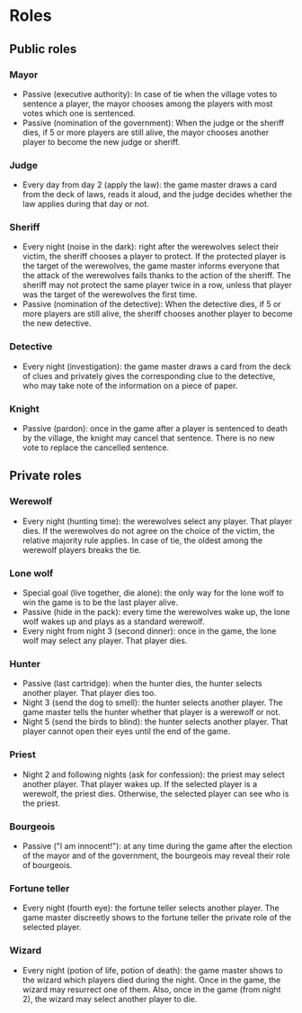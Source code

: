 Roles
=====

Public roles
------------

### Mayor
* Passive (executive authority): In case of tie when the village votes to sentence a player, the mayor chooses among the players with most votes which one is sentenced.
* Passive (nomination of the government): When the judge or the sheriff dies, if 5 or more players are still alive, the mayor chooses another player to become the new judge or sheriff.

### Judge
* Every day from day 2 (apply the law): the game master draws a card from the deck of laws, reads it aloud, and the judge decides whether the law applies during that day or not.

### Sheriff
* Every night (noise in the dark): right after the werewolves select their victim, the sheriff chooses a player to protect.
If the protected player is the target of the werewolves, the game master informs everyone that the attack of the werewolves fails thanks to the action of the sheriff.
The sheriff may not protect the same player twice in a row, unless that player was the target of the werewolves the first time.
* Passive (nomination of the detective): When the detective dies, if 5 or more players are still alive, the sheriff chooses another player to become the new detective.

### Detective
* Every night (investigation): the game master draws a card from the deck of clues and privately gives the corresponding clue to the detective, who may take note of the information on a piece of paper.

### Knight
* Passive (pardon): once in the game after a player is sentenced to death by the village, the knight may cancel that sentence. There is no new vote to replace the cancelled sentence.

Private roles
-------------

### Werewolf
* Every night (hunting time): the werewolves select any player. That player dies. If the werewolves do not agree on the choice of the victim, the relative majority rule applies. In case of tie, the oldest among the werewolf players breaks the tie.

### Lone wolf
* Special goal (live together, die alone): the only way for the lone wolf to win the game is to be the last player alive.
* Passive (hide in the pack): every time the werewolves wake up, the lone wolf wakes up and plays as a standard werewolf.
* Every night from night 3 (second dinner): once in the game, the lone wolf may select any player. That player dies.

### Hunter
* Passive (last cartridge): when the hunter dies, the hunter selects another player. That player dies too.
* Night 3 (send the dog to smell):  the hunter selects another player. The game master tells the hunter whether that player is a werewolf or not.
* Night 5 (send the birds to blind): the hunter selects another player. That player cannot open their eyes until the end of the game.

### Priest
* Night 2 and following nights (ask for confession): the priest may select another player. That player wakes up. If the selected player is a werewolf, the priest dies. Otherwise, the selected player can see who is the priest.

### Bourgeois
* Passive ("I am innocent!"): at any time during the game after the election of the mayor and of the government, the bourgeois may reveal their role of bourgeois.

### Fortune teller
* Every night (fourth eye): the fortune teller selects another player. The game master discreetly shows to the fortune teller the private role of the selected player.

### Wizard
* Every night (potion of life, potion of death): the game master shows to the wizard which players died during the night.
Once in the game, the wizard may resurrect one of them.
Also, once in the game (from night 2), the wizard may select another player to die.

